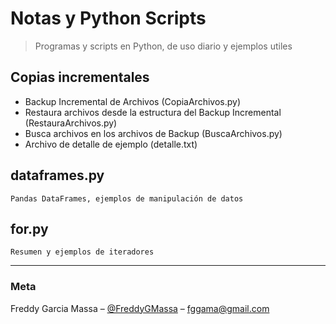 # Notas y Python Scripts
> Programas y scripts en Python, de uso diario y ejemplos utiles

## Copias incrementales
* Backup Incremental de Archivos (CopiaArchivos.py)
* Restaura archivos desde la estructura del Backup Incremental (RestauraArchivos.py)
* Busca archivos en los archivos de Backup (BuscaArchivos.py)
* Archivo de detalle de ejemplo (detalle.txt)

## dataframes.py
```
Pandas DataFrames, ejemplos de manipulación de datos
```

## for.py
```
Resumen y ejemplos de iteradores
```
 
---
### Meta

Freddy Garcia Massa – [@FreddyGMassa](https://twitter.com/FreddyGMassa) – fggama@gmail.com
